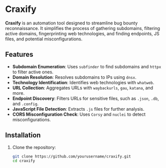 # Craxify

**Craxify** is an automation tool designed to streamline bug bounty reconnaissance. It simplifies the process of gathering subdomains, filtering active domains, fingerprinting web technologies, and finding endpoints, JS files, and potential misconfigurations.

## Features
- **Subdomain Enumeration**: Uses `subfinder` to find subdomains and `httpx` to filter active ones.
- **Domain Resolution**: Resolves subdomains to IPs using `dnsx`.
- **Technology Identification**: Identifies web technologies with `whatweb`.
- **URL Collection**: Aggregates URLs with `waybackurls`, `gau`, `katana`, and more.
- **Endpoint Discovery**: Filters URLs for sensitive files, such as `.json`, `.db`, and `.config`.
- **JavaScript File Detection**: Extracts `.js` files for further analysis.
- **CORS Misconfiguration Check**: Uses `Corsy` and `nuclei` to detect misconfigurations.

## Installation
1. Clone the repository:  
   ```bash
   git clone https://github.com/yourusername/craxify.git
   cd craxify
